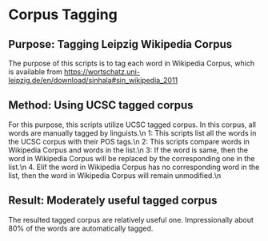 # Corpus Tagging 
## Purpose: Tagging Leipzig Wikipedia Corpus 
The purpose of this scripts is to tag each word in Wikipedia Corpus, which is available from https://wortschatz.uni-leipzig.de/en/download/sinhala#sin_wikipedia_2011
## Method: Using UCSC tagged corpus
For this purpose, this scripts utilize UCSC tagged corpus. In this corpus, all words are manually tagged by linguists.\n
1: This scripts list all the words in the UCSC corpus with their POS tags.\n
2: This scripts compare words in Wikipedia Corpus and words in the list.\n
3: If the word is same, then the word in Wikipedia Corpus will be replaced by the corresponding one in the list.\n
4. Elif the word in Wikipedia Corpus has no corresponding word in the list, then the word in Wikipedia Corpus will remain unmodified.\n
## Result: Moderately useful tagged corpus
The resulted tagged corpus are relatively useful one. Impressionally about 80% of the words are automatically tagged.
